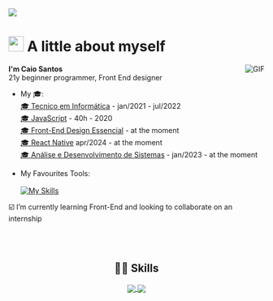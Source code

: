 <img src="https://github.com/xCaio/xCaio/blob/main/bannerCaiocompleta.jpg">
<h1><img src="https://emojis.slackmojis.com/emojis/images/1531849430/4246/blob-sunglasses.gif?1531849430" width="30"/> A little about myself</h1>
  <img align="right" alt="GIF" src="https://www.enworld.org/media/berserk-gif.65727/full" />
<p><strong>I'm Caio Santos</strong> <br> 21y beginner programmer, Front End designer</p>


- My 🎓: <br>
  <a href="https://epsa.com.br" target="_blank"> 🎓 Tecnico em Informática</a> - jan/2021 - jul/2022 <br>
  <a href="https://www.cursoemvideo.com/course/javascript/" target="_blank"> 🎓 JavaScript</a> - 40h - 2020 <br>
  <a href="https://www.udemy.com/course/front-end-essencial/" target="_blank"> 🎓 Front-End Design Essencial</a> - at the moment <br>
  <a href="https://www.udemy.com/course/curso-react-native/" target="_blank">🎓 React Native</a> apr/2024 - at the moment <br>
  <a href="https://www.pucminas.br/destaques/Paginas/default.aspx" target="_blank"> 🎓 Análise e Desenvolvimento de Sistemas</a> - jan/2023 - at the moment <br>

  
  


- My Favourites Tools: <br> <br>
[![My Skills](https://skillicons.dev/icons?i=mongodb,express,react,nodejs&theme=dark)](https://skillicons.dev)

 :ballot_box_with_check: I’m currently learning Front-End and looking to collaborate on an internship
 
 <br><br>

</div>
 
 <h2 align="center"> 👨‍💻 Skills</h2>

 <div align="center">
  <a href="https://github.com/xcaio">
  <img align="center" src="https://github-readme-stats-andeen171.vercel.app/api?username=xcaio&show_icons=true&theme=catppuccin&include_all_commits=true&count_private=true"/>
 </a>
  <img align="center" src="https://github-readme-stats-andeen171.vercel.app/api/top-langs?username=xcaio&layout=compact&theme=catppuccin&langs_count=8"/>
</div>


